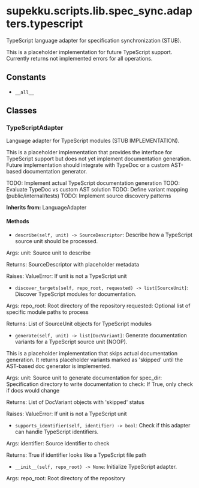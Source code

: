 # supekku.scripts.lib.spec_sync.adapters.typescript

TypeScript language adapter for specification synchronization (STUB).

This is a placeholder implementation for future TypeScript support.
Currently returns not implemented errors for all operations.

## Constants

- `__all__`

## Classes

### TypeScriptAdapter

Language adapter for TypeScript modules (STUB IMPLEMENTATION).

This is a placeholder implementation that provides the interface
for TypeScript support but does not yet implement documentation
generation. Future implementation should integrate with TypeDoc
or a custom AST-based documentation generator.

TODO: Implement actual TypeScript documentation generation
TODO: Evaluate TypeDoc vs custom AST solution
TODO: Define variant mapping (public/internal/tests)
TODO: Implement source discovery patterns

**Inherits from:** LanguageAdapter

#### Methods

- `describe(self, unit) -> SourceDescriptor`: Describe how a TypeScript source unit should be processed.

Args:
    unit: Source unit to describe

Returns:
    SourceDescriptor with placeholder metadata

Raises:
    ValueError: If unit is not a TypeScript unit
- `discover_targets(self, repo_root, requested) -> list[SourceUnit]`: Discover TypeScript modules for documentation.

Args:
    repo_root: Root directory of the repository
    requested: Optional list of specific module paths to process

Returns:
    List of SourceUnit objects for TypeScript modules
- `generate(self, unit) -> list[DocVariant]`: Generate documentation variants for a TypeScript source unit (NOOP).

This is a placeholder implementation that skips actual documentation
generation. It returns placeholder variants marked as 'skipped' until
the AST-based doc generator is implemented.

Args:
    unit: Source unit to generate documentation for
    spec_dir: Specification directory to write documentation to
    check: If True, only check if docs would change

Returns:
    List of DocVariant objects with 'skipped' status

Raises:
    ValueError: If unit is not a TypeScript unit
- `supports_identifier(self, identifier) -> bool`: Check if this adapter can handle TypeScript identifiers.

Args:
    identifier: Source identifier to check

Returns:
    True if identifier looks like a TypeScript file path
- `__init__(self, repo_root) -> None`: Initialize TypeScript adapter.

Args:
    repo_root: Root directory of the repository
